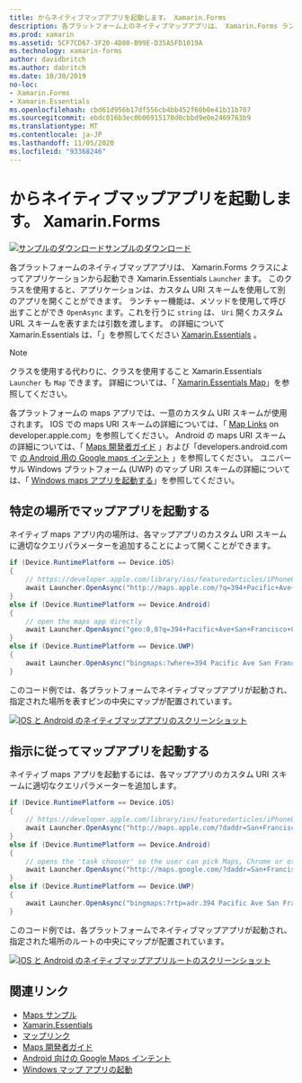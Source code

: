 ```yaml
---
title: からネイティブマップアプリを起動します。 Xamarin.Forms
description: 各プラットフォーム上のネイティブマップアプリは、 Xamarin.Forms ランチャークラスによってアプリケーションから起動でき Xamarin.Essentials ます。
ms.prod: xamarin
ms.assetid: 5CF7CD67-3F20-4D80-B99E-D35A5FD1019A
ms.technology: xamarin-forms
author: davidbritch
ms.author: dabritch
ms.date: 10/30/2019
no-loc:
- Xamarin.Forms
- Xamarin.Essentials
ms.openlocfilehash: cbd61d956b17df556cb4bb452f60b0e41b31b707
ms.sourcegitcommit: ebdc016b3ec0b06915170d0cbbd9e0e2469763b9
ms.translationtype: MT
ms.contentlocale: ja-JP
ms.lasthandoff: 11/05/2020
ms.locfileid: "93368246"
---
```

# <a name="launch-the-native-map-app-from-no-locxamarinforms"></a>からネイティブマップアプリを起動します。 Xamarin.Forms

[![サンプルのダウンロード](~/media/shared/download.png)サンプルのダウンロード](/samples/xamarin/xamarin-forms-samples/workingwithmaps)

各プラットフォームのネイティブマップアプリは、 Xamarin.Forms クラスによってアプリケーションから起動でき Xamarin.Essentials `Launcher` ます。 このクラスを使用すると、アプリケーションは、カスタム URI スキームを使用して別のアプリを開くことができます。 ランチャー機能は、メソッドを使用して呼び出すことができ `OpenAsync` ます。これを行うに `string` は、 `Uri` 開くカスタム URL スキームを表すまたは引数を渡します。 の詳細について Xamarin.Essentials は、「」を参照してください [Xamarin.Essentials](~/essentials/index.md?context=xamarin/xamarin-forms) 。

> [!NOTE]
> クラスを使用する代わりに、クラスを使用すること Xamarin.Essentials `Launcher` も `Map` できます。 詳細については、「 [ Xamarin.Essentials Map](~/essentials/maps.md?context=xamarin/xamarin-forms)」を参照してください。

各プラットフォームの maps アプリでは、一意のカスタム URI スキームが使用されます。 IOS での maps URI スキームの詳細については、「 [Map Links](https://developer.apple.com/library/archive/featuredarticles/iPhoneURLScheme_Reference/MapLinks/MapLinks.html) on developer.apple.com」を参照してください。 Android の maps URI スキームの詳細については、「 [Maps 開発者ガイド](https://developer.android.com/guide/components/intents-common.html#Maps) 」および「developers.android.com で [の Android 用の Google maps インテント](https://developers.google.com/maps/documentation/urls/android-intents) 」を参照してください。 ユニバーサル Windows プラットフォーム (UWP) のマップ URI スキームの詳細については、「 [Windows maps アプリを起動する](/windows/uwp/launch-resume/launch-maps-app)」を参照してください。

## <a name="launch-the-map-app-at-a-specific-location"></a>特定の場所でマップアプリを起動する

ネイティブ maps アプリ内の場所は、各マップアプリのカスタム URI スキームに適切なクエリパラメーターを追加することによって開くことができます。

```csharp
if (Device.RuntimePlatform == Device.iOS)
{
    // https://developer.apple.com/library/ios/featuredarticles/iPhoneURLScheme_Reference/MapLinks/MapLinks.html
    await Launcher.OpenAsync("http://maps.apple.com/?q=394+Pacific+Ave+San+Francisco+CA");
}
else if (Device.RuntimePlatform == Device.Android)
{
    // open the maps app directly
    await Launcher.OpenAsync("geo:0,0?q=394+Pacific+Ave+San+Francisco+CA");
}
else if (Device.RuntimePlatform == Device.UWP)
{
    await Launcher.OpenAsync("bingmaps:?where=394 Pacific Ave San Francisco CA");
}
```

このコード例では、各プラットフォームでネイティブマップアプリが起動され、指定された場所を表すピンの中央にマップが配置されています。

[![IOS と Android のネイティブマップアプリのスクリーンショット](native-map-app-images/location.png "ネイティブマップアプリ")](native-map-app-images/location-large.png#lightbox "ネイティブマップアプリ")

## <a name="launch-the-map-app-with-directions"></a>指示に従ってマップアプリを起動する

ネイティブ maps アプリを起動するには、各マップアプリのカスタム URI スキームに適切なクエリパラメーターを追加します。

```csharp
if (Device.RuntimePlatform == Device.iOS)
{
    // https://developer.apple.com/library/ios/featuredarticles/iPhoneURLScheme_Reference/MapLinks/MapLinks.html
    await Launcher.OpenAsync("http://maps.apple.com/?daddr=San+Francisco,+CA&saddr=cupertino");
}
else if (Device.RuntimePlatform == Device.Android)
{
    // opens the 'task chooser' so the user can pick Maps, Chrome or other mapping app
    await Launcher.OpenAsync("http://maps.google.com/?daddr=San+Francisco,+CA&saddr=Mountain+View");
}
else if (Device.RuntimePlatform == Device.UWP)
{
    await Launcher.OpenAsync("bingmaps:?rtp=adr.394 Pacific Ave San Francisco CA~adr.One Microsoft Way Redmond WA 98052");
}
```

このコード例では、各プラットフォームでネイティブマップアプリが起動され、指定された場所のルートの中央にマップが配置されています。

[![IOS と Android のネイティブマップアプリルートのスクリーンショット](native-map-app-images/directions.png "ネイティブマップアプリの方向")](native-map-app-images/directions-large.png#lightbox "ネイティブマップアプリの方向")

## <a name="related-links"></a>関連リンク

- [Maps サンプル](/samples/xamarin/xamarin-forms-samples/workingwithmaps)
- [Xamarin.Essentials](~/essentials/index.md?context=xamarin/xamarin-forms)
- [マップリンク](https://developer.apple.com/library/archive/featuredarticles/iPhoneURLScheme_Reference/MapLinks/MapLinks.html)
- [Maps 開発者ガイド](https://developer.android.com/guide/components/intents-common.html#Maps)
- [Android 向けの Google Maps インテント](https://developers.google.com/maps/documentation/)
- [Windows マップ アプリの起動](/windows/uwp/launch-resume/launch-maps-app)
